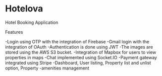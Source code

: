 # Hotelova
Hotel Booking Application

Features				

  -Login using OTP with the integration of Firebase
  -Gmail login with the integration of OAuth
  -Authentication is done using JWT
  -The images are stored using the AWS S3 bucket.
  -Integration of Mapbox for users to view properties in maps
  -Chat implemented using Socket.IO
  -Payment gateway integrated using Stripe
  -Dashboard, User listing, Property list and unlist option, Property
  -amenities management

 
